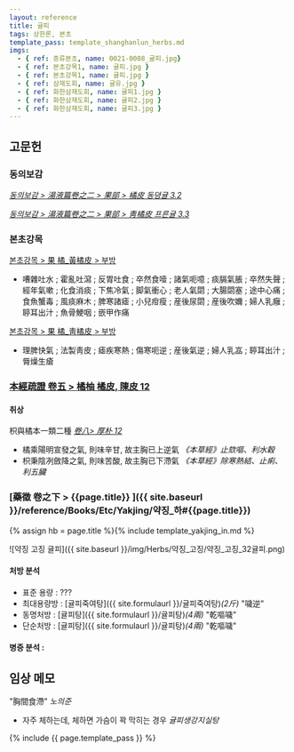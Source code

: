 ```yaml
---
layout: reference
title: 귤피
tags: 상한론, 본초
template_pass: template_shanghanlun_herbs.md
imgs:
  - { ref: 증류본초, name: 0021-0008_귤피.jpg}
  - { ref: 본초강목1, name: 귤피.jpg }
  - { ref: 본초강목1, name: 귤피.jpg }
  - { ref: 삼재도회, name: 귤유.jpg }
  - { ref: 화한삼재도회, name: 귤피1.jpg }
  - { ref: 화한삼재도회, name: 귤피2.jpg }
  - { ref: 화한삼재도회, name: 귤피3.jpg }
---
```


## 고문헌

### 동의보감

_[동의보감 > 湯液篇卷之二 > 果部 >  橘皮 동뎡귤 3.2](https://mediclassics.kr/books/8/volume/21/#content_538)_

_[동의보감 > 湯液篇卷之二 > 果部 >  靑橘皮 프른귤 3.3](https://mediclassics.kr/books/8/volume/21/#content_553)_

### 본초강목

[본초강목 > 果	橘_黃橘皮 > 부방]()

* 嘈雜吐水 ; 霍亂吐瀉 ; 反胃吐食 ; 卒然食噎 ; 諸氣呃噫 ; 痰膈氣脹 ; 卒然失聲 ; 經年氣嗽 ; 化食消痰 ; 下焦冷氣 ; 脚氣衝心 ; 老人氣閟 ; 大腸閟塞 ; 途中心痛 ; 食魚蟹毒 ; 風痰麻木 ; 脾寒諸瘧 ; 小兒疳瘦 ; 産後尿閟 ; 産後吹嬭 ; 婦人乳癰 ; 聤耳出汁 ; 魚骨鯁咽 ; 嵌甲作痛

[본초강목 > 果	橘_靑橘皮 > 부방]()

* 理脾快氣 ; 法製靑皮 ; 瘧疾寒熱 ; 傷寒呃逆 ; 産後氣逆 ; 婦人乳嵓 ; 聤耳出汁 ; 脣燥生瘡

### [本經疏證 卷五 > 橘柚 橘皮, 陳皮 12](https://mediclassics.kr/books/154/volume/5/#content_63)


#### 취상

枳與橘本一類二種 _[卷八> 厚朴 12](https://mediclassics.kr/books/154/volume/8/#content_82)_
* 橘乘陽明宣發之氣, 則味辛甘, 故主胸已上逆氣 _《本草經》止欬嘔、利水穀_
* 枳秉陰冽斂降之氣, 則味苦酸, 故主胸已下滯氣 _《本草經》除寒熱結、止痢、利五臟_


### [藥徵 卷之下 > {{page.title}} ]({{ site.baseurl }}/reference/Books/Etc/Yakjing/약징_하#{{page.title}})

{% assign hb = page.title %}{% include template_yakjing_in.md %}

![약징 고징 귤피]({{ site.baseurl }}/img/Herbs/약징_고징/약징_고징_32귤피.png)


#### 처방 분석

* 표준 용량 : ???
* 최대용량방 : [귤피죽여탕]({{ site.formulaurl }}/귤피죽여탕)_(2斤)_ "噦逆"
* 동명처방 : [귤피탕]({{ site.formulaurl }}/귤피탕)_(4兩)_ "乾嘔噦"
* 단순처방 : [귤피탕]({{ site.formulaurl }}/귤피탕)_(4兩)_ "乾嘔噦"


#### 병증 분석 :



## 임상 메모

"胸間食滯" _노의준_
* 자주 체하는데, 체하면 가슴이 꽉 막히는 경우 _귤피생강지실탕_


{% include {{ page.template_pass }} %}
